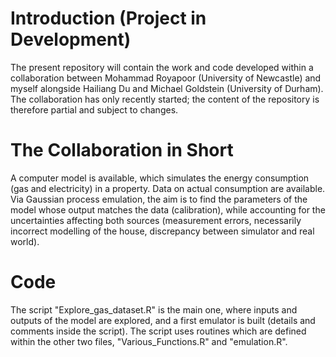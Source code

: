 # Introduction (Project in Development)
The present repository will contain the work and code developed within a collaboration between Mohammad Royapoor (University of Newcastle) and myself alongside Hailiang Du and Michael Goldstein (University of Durham). The collaboration has only recently started; the content of the repository is therefore partial and subject to changes.

# The Collaboration in Short
A computer model is available, which simulates the energy consumption (gas and electricity) in a property. Data on actual consumption are available. Via Gaussian process emulation, the aim is to find the parameters of the model whose output matches the data (calibration), while accounting for the uncertainties affecting both sources (measurement errors, necessarily incorrect modelling of the house, discrepancy between simulator and real world).

# Code
The script "Explore_gas_dataset.R" is the main one, where inputs and outputs of the model are explored, and a first emulator is built (details and comments inside the script).
The script uses routines which are defined within the other two files, "Various_Functions.R" and "emulation.R".
